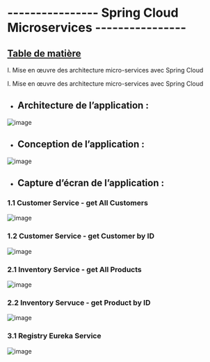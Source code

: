 # ---------------- Spring Cloud Microservices ----------------

## <ins>**Table de matière**</ins>

I.	Mise en œuvre des architecture micro-services avec Spring Cloud






I.	Mise en œuvre des architecture micro-services avec Spring Cloud

  * ##  Architecture de l’application :

![image](https://user-images.githubusercontent.com/79708292/206131983-57efaab1-f499-4edc-98a4-bd56ab3d89af.png)

 
 * ##   Conception de l’application :
 
![image](https://user-images.githubusercontent.com/79708292/206132027-b5568a4f-fdcc-4c4a-b705-93f1883495a1.png)



 *  ##  Capture d’écran de l’application :


 ###      1.1 Customer Service - get All Customers

![image](https://user-images.githubusercontent.com/79708292/206134546-09c2559d-f50f-4861-9318-141891b002d5.png)

 ###      1.2  Customer Service - get Customer by ID

![image](https://user-images.githubusercontent.com/79708292/206134804-42b58cef-7cf7-42f0-97a5-bdbed0f737f0.png)

 ###      2.1  Inventory Service - get All Products

![image](https://user-images.githubusercontent.com/79708292/206135031-6db2a62c-0e8c-4692-b99c-e5bf24f3d6a3.png)

 ###      2.2   Inventory Servuce - get Product by ID

![image](https://user-images.githubusercontent.com/79708292/206135199-13410d1b-00fc-45bc-be8e-04730f3de25a.png)

###       3.1   Registry Eureka Service
       
 ![image](https://user-images.githubusercontent.com/79708292/206138048-293f1a86-2a56-4a8e-beb6-ce026f095667.png)



